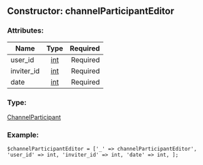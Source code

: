 ## Constructor: channelParticipantEditor  

### Attributes:

| Name     |    Type       | Required |
|----------|:-------------:|---------:|
|user\_id|[int](../types/int.md) | Required|
|inviter\_id|[int](../types/int.md) | Required|
|date|[int](../types/int.md) | Required|
### Type: 

[ChannelParticipant](../types/ChannelParticipant.md)
### Example:

```
$channelParticipantEditor = ['_' => channelParticipantEditor', 'user_id' => int, 'inviter_id' => int, 'date' => int, ];
```